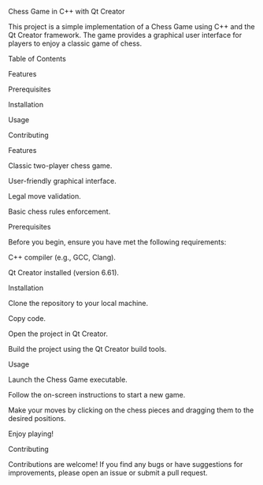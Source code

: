 Chess Game in C++ with Qt Creator

This project is a simple implementation of a Chess Game using C++ and the Qt Creator framework. The game provides a graphical user interface for players to enjoy a classic game of chess.

Table of Contents

Features

Prerequisites

Installation

Usage

Contributing


Features

Classic two-player chess game.

User-friendly graphical interface.

Legal move validation.

Basic chess rules enforcement.

Prerequisites

Before you begin, ensure you have met the following requirements:

C++ compiler (e.g., GCC, Clang).

Qt Creator installed (version 6.61).

Installation

Clone the repository to your local machine.

Copy code.

Open the project in Qt Creator.

Build the project using the Qt Creator build tools.

Usage

Launch the Chess Game executable.

Follow the on-screen instructions to start a new game.

Make your moves by clicking on the chess pieces and dragging them to the desired positions.

Enjoy playing!

Contributing

Contributions are welcome! If you find any bugs or have suggestions for improvements, please open an issue or submit a pull request.

